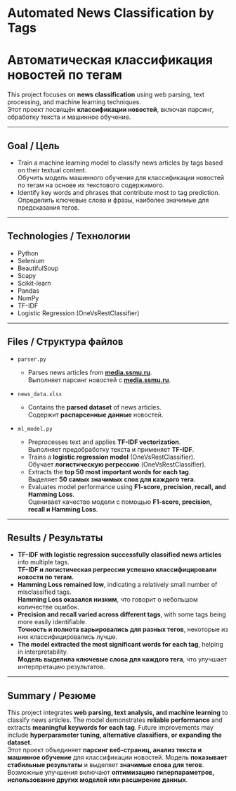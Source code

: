 # **Automated News Classification by Tags**  
# **Автоматическая классификация новостей по тегам**  

This project focuses on **news classification** using web parsing, text processing, and machine learning techniques.  
Этот проект посвящён **классификации новостей**, включая парсинг, обработку текста и машинное обучение.  

---

## **Goal / Цель**  
- Train a machine learning model to classify news articles by tags based on their textual content.  
  Обучить модель машинного обучения для классификации новостей по тегам на основе их текстового содержимого.  
- Identify key words and phrases that contribute most to tag prediction.  
  Определить ключевые слова и фразы, наиболее значимые для предсказания тегов.  

---

## **Technologies / Технологии**  
- Python  
- Selenium  
- BeautifulSoup  
- Scapy  
- Scikit-learn  
- Pandas  
- NumPy  
- TF-IDF  
- Logistic Regression (OneVsRestClassifier)  

---

## **Files / Структура файлов**  
- `parser.py`  
  - Parses news articles from **[media.ssmu.ru](https://media.ssmu.ru/news/)**.  
    Выполняет парсинг новостей с **[media.ssmu.ru](https://media.ssmu.ru/news/)**.  

- `news_data.xlsx`  
  - Contains the **parsed dataset** of news articles.  
    Содержит **распарсенные данные** новостей. 

- `ml_model.py`  
  - Preprocesses text and applies **TF-IDF vectorization**.  
    Выполняет предобработку текста и применяет **TF-IDF**.  
  - Trains a **logistic regression model** (OneVsRestClassifier).  
    Обучает **логистическую регрессию** (OneVsRestClassifier).  
  - Extracts the **top 50 most important words for each tag**.  
    Выделяет **50 самых значимых слов для каждого тега**.  
  - Evaluates model performance using **F1-score, precision, recall, and Hamming Loss**.  
    Оценивает качество модели с помощью **F1-score, precision, recall и Hamming Loss**.  

---

## **Results / Результаты**  
- **TF-IDF with logistic regression successfully classified news articles** into multiple tags.  
  **TF-IDF и логистическая регрессия успешно классифицировали новости по тегам.**  
- **Hamming Loss remained low**, indicating a relatively small number of misclassified tags.  
  **Hamming Loss оказался низким**, что говорит о небольшом количестве ошибок.  
- **Precision and recall varied across different tags**, with some tags being more easily identifiable.  
  **Точность и полнота варьировались для разных тегов**, некоторые из них классифицировались лучше.  
- **The model extracted the most significant words for each tag**, helping in interpretability.  
  **Модель выделила ключевые слова для каждого тега**, что улучшает интерпретацию результатов.  

---

## **Summary / Резюме**  
This project integrates **web parsing, text analysis, and machine learning** to classify news articles. The model demonstrates **reliable performance** and extracts **meaningful keywords for each tag**. Future improvements may include **hyperparameter tuning, alternative classifiers, or expanding the dataset**.  
Этот проект объединяет **парсинг веб-страниц, анализ текста и машинное обучение** для классификации новостей. Модель **показывает стабильные результаты** и выделяет **значимые слова для тегов**. Возможные улучшения включают **оптимизацию гиперпараметров, использование других моделей или расширение данных**.